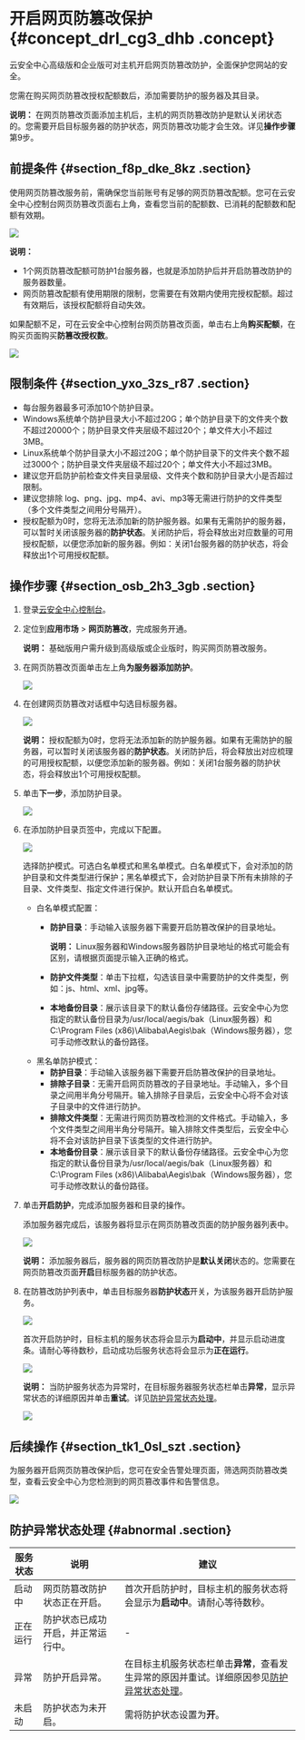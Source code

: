 # 开启网页防篡改保护 {#concept_drl_cg3_dhb .concept}

云安全中心高级版和企业版可对主机开启网页防篡改防护，全面保护您网站的安全。

您需在购买网页防篡改授权配额数后，添加需要防护的服务器及其目录。

**说明：** 在网页防篡改页面添加主机后，主机的网页防篡改防护是默认关闭状态的。您需要开启目标服务器的防护状态，网页防篡改功能才会生效。详见**操作步骤**第9步。

## 前提条件 {#section_f8p_dke_8kz .section}

使用网页防篡改服务前，需确保您当前账号有足够的网页防篡改配额。您可在云安全中心控制台网页防篡改页面右上角，查看您当前的配额数、已消耗的配额数和配额有效期。

![](http://static-aliyun-doc.oss-cn-hangzhou.aliyuncs.com/assets/img/141310/155983329248735_zh-CN.png)

**说明：** 

-   1个网页防篡改配额可防护1台服务器，也就是添加防护后并开启防篡改防护的服务器数量。
-   网页防篡改配额有使用期限的限制，您需要在有效期内使用完授权配额。超过有效期后，该授权配额将自动失效。

如果配额不足，可在云安全中心控制台网页防篡改页面，单击右上角**购买配额**，在购买页面购买**防篡改授权数**。

![](http://static-aliyun-doc.oss-cn-hangzhou.aliyuncs.com/assets/img/141310/155983329248733_zh-CN.png)

## 限制条件 {#section_yxo_3zs_r87 .section}

-   每台服务器最多可添加10个防护目录。
-   Windows系统单个防护目录大小不超过20G；单个防护目录下的文件夹个数不超过20000个；防护目录文件夹层级不超过20个；单文件大小不超过3MB。
-   Linux系统单个防护目录大小不超过20G；单个防护目录下的文件夹个数不超过3000个；防护目录文件夹层级不超过20个；单文件大小不超过3MB。
-   建议您开启防护前检查文件夹目录层级、文件夹个数和防护目录大小是否超过限制。
-   建议您排除 log、png、jpg、mp4、avi、mp3等无需进行防护的文件类型（多个文件类型之间用分号隔开）。
-   授权配额为0时，您将无法添加新的防护服务器。如果有无需防护的服务器，可以暂时关闭该服务器的**防护状态**。关闭防护后，将会释放出对应数量的可用授权配额，以便您添加新的服务器。例如：关闭1台服务器的防护状态，将会释放出1个可用授权配额。

## 操作步骤 {#section_osb_2h3_3gb .section}

1.  登录[云安全中心控制台](https://yundun.console.aliyun.com/?p=sas)。
2.  定位到**应用市场** \> **网页防篡改**，完成服务开通。

    **说明：** 基础版用户需升级到高级版或企业版时，购买网页防篡改服务。

3.  在网页防篡改页面单击左上角**为服务器添加防护**。

    ![](http://static-aliyun-doc.oss-cn-hangzhou.aliyuncs.com/assets/img/141310/155983329242140_zh-CN.png)

4.  在创建网页防篡改对话框中勾选目标服务器。

    ![](http://static-aliyun-doc.oss-cn-hangzhou.aliyuncs.com/assets/img/141310/155983329242149_zh-CN.png)

    **说明：** 授权配额为0时，您将无法添加新的防护服务器。如果有无需防护的服务器，可以暂时关闭该服务器的**防护状态**。关闭防护后，将会释放出对应梳理的可用授权配额，以便您添加新的服务器。例如：关闭1台服务器的防护状态，将会释放出1个可用授权配额。

5.  单击**下一步**，添加防护目录。

    ![](http://static-aliyun-doc.oss-cn-hangzhou.aliyuncs.com/assets/img/141310/155983329242149_zh-CN.png)

6.  在添加防护目录页签中，完成以下配置。

    ![](http://static-aliyun-doc.oss-cn-hangzhou.aliyuncs.com/assets/img/141310/155983329242157_zh-CN.png)

    选择防护模式。可选白名单模式和黑名单模式。白名单模式下，会对添加的防护目录和文件类型进行保护；黑名单模式下，会对防护目录下所有未排除的子目录、文件类型、指定文件进行保护。默认开启白名单模式。

    -   白名单模式配置：
        -   **防护目录**：手动输入该服务器下需要开启防篡改保护的目录地址。

            **说明：** Linux服务器和Windows服务器防护目录地址的格式可能会有区别，请根据页面提示输入正确的格式。

        -   **防护文件类型**：单击下拉框，勾选该目录中需要防护的文件类型，例如：js、html、xml、jpg等。
        -   **本地备份目录**：展示该目录下的默认备份存储路径。云安全中心为您指定的默认备份目录为/usr/local/aegis/bak（Linux服务器）和C:\\Program Files \(x86\)\\Alibaba\\Aegis\\bak（Windows服务器），您可手动修改默认的备份路径。
    -   黑名单防护模式：
        -   **防护目录**：手动输入该服务器下需要开启防篡改保护的目录地址。
        -   **排除子目录**：无需开启网页防篡改的子目录地址。手动输入，多个目录之间用半角分号隔开。输入排除子目录后，云安全中心将不会对该子目录中的文件进行防护。
        -   **排除文件类型**：无需进行网页防篡改检测的文件格式。手动输入，多个文件类型之间用半角分号隔开。输入排除文件类型后，云安全中心将不会对该防护目录下该类型的文件进行防护。
        -   **本地备份目录**：展示该目录下的默认备份存储路径。云安全中心为您指定的默认备份目录为/usr/local/aegis/bak（Linux服务器）和C:\\Program Files \(x86\)\\Alibaba\\Aegis\\bak（Windows服务器），您可手动修改默认的备份路径。
7.  单击**开启防护**，完成添加服务器和目录的操作。

    添加服务器完成后，该服务器将显示在网页防篡改页面的防护服务器列表中。

    ![](http://static-aliyun-doc.oss-cn-hangzhou.aliyuncs.com/assets/img/141310/155983329248747_zh-CN.png)

    **说明：** 添加服务器后，服务器的网页防篡改防护是**默认关闭**状态的。您需要在网页防篡改页面**开启**目标服务器的防护状态。

8.  在防篡改防护列表中，单击目标服务器**防护状态**开关，为该服务器开启防护服务。

    ![](http://static-aliyun-doc.oss-cn-hangzhou.aliyuncs.com/assets/img/141310/155983329248754_zh-CN.png)

    首次开启防护时，目标主机的服务状态将会显示为**启动中**，并显示启动进度条。请耐心等待数秒，启动成功后服务状态将会显示为**正在运行**。

    ![](http://static-aliyun-doc.oss-cn-hangzhou.aliyuncs.com/assets/img/141310/155983329248755_zh-CN.png)

    **说明：** 当防护服务状态为异常时，在目标服务器服务状态栏单击**异常**，显示异常状态的详细原因并单击**重试**。详见[防护异常状态处理](#)。

    ![](http://static-aliyun-doc.oss-cn-hangzhou.aliyuncs.com/assets/img/141310/155983329242159_zh-CN.png)


## 后续操作 {#section_tk1_0sl_szt .section}

为服务器开启网页防篡改保护后，您可在安全告警处理页面，筛选网页防篡改类型，查看云安全中心为您检测到的网页篡改事件和告警信息。

![](http://static-aliyun-doc.oss-cn-hangzhou.aliyuncs.com/assets/img/141310/155983329348739_zh-CN.png)

## 防护异常状态处理 {#abnormal .section}

|服务状态|说明|建议|
|----|--|--|
|启动中|网页防篡改防护状态正在开启。|首次开启防护时，目标主机的服务状态将会显示为**启动中**。请耐心等待数秒。|
|正在运行|防护状态已成功开启，并正常运行中。|-|
|异常|防护开启异常。|在目标主机服务状态栏单击**异常**，查看发生异常的原因并重试。详细原因参见[防护异常状态处理](#)。|
|未启动|防护状态为未开启。|需将防护状态设置为**开**。|

